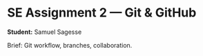 # SE Assignment 2 — Git & GitHub
**Student:** Samuel Sagesse

Brief: Git workflow, branches, collaboration.
